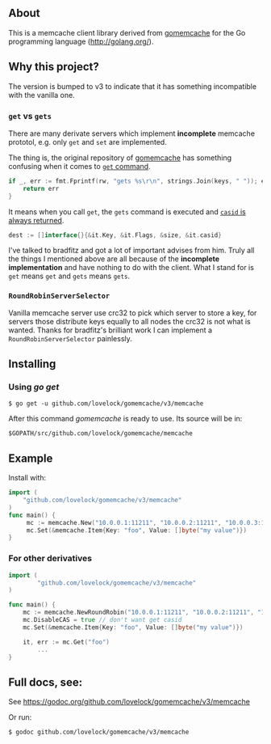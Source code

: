 ## About

This is a memcache client library derived from [gomemcache](https://github.com/bradfitz/gomemcache) for the Go programming language
(http://golang.org/).

## Why this project?

The version is bumped to v3 to indicate that it has something incompatible with the vanilla one.

### `get` vs `gets`

There are many derivate servers which implement **incomplete** memcache prototol, e.g. only `get` and `set` are implemented.

The thing is, the original repository of [gomemcache](https://github.com/bradfitz/gomemcache) has something confusing when it comes to [`get` command](https://github.com/bradfitz/gomemcache/blob/fb4bf637b56d66a1925c1bb0780b27dd714ec380/memcache/memcache.go#L361).

```go
if _, err := fmt.Fprintf(rw, "gets %s\r\n", strings.Join(keys, " ")); err != nil {
    return err
}
```

It means when you call `get`, the `gets` command is executed and [`casid` is always returned](https://github.com/bradfitz/gomemcache/blob/fb4bf637b56d66a1925c1bb0780b27dd714ec380/memcache/memcache.go#L523).

```go
dest := []interface{}{&it.Key, &it.Flags, &size, &it.casid}
```

I've talked to bradfitz and got a lot of important advises from him. Truly all the things I mentioned above are all because of the **incomplete implementation** and have nothing to do with the client. What I stand for is `get` means `get` and `gets` means `gets`.

### `RoundRobinServerSelector`

Vanilla memcache server use crc32 to pick which server to store a key, for servers those distribute keys equally to all nodes the crc32 is not what is wanted. Thanks for bradfitz's brilliant work I can implement a `RoundRobinServerSelector` painlessly.

## Installing

### Using _go get_

`$ go get -u github.com/lovelock/gomemcache/v3/memcache`

After this command _gomemcache_ is ready to use. Its source will be in:

`$GOPATH/src/github.com/lovelock/gomemcache/memcache`

## Example

Install with:
```go
import (
    "github.com/lovelock/gomemcache/v3/memcache"
)
func main() {
     mc := memcache.New("10.0.0.1:11211", "10.0.0.2:11211", "10.0.0.3:11212")
     mc.Set(&memcache.Item{Key: "foo", Value: []byte("my value")})
}
```

### For other derivatives

```go
import (
        "github.com/lovelock/gomemcache/v3/memcache"
)

func main() {
    mc := memcache.NewRoundRobin("10.0.0.1:11211", "10.0.0.2:11211", "10.0.0.3:11212")
    mc.DisableCAS = true // don't want get casid
    mc.Set(&memcache.Item{Key: "foo", Value: []byte("my value")})

    it, err := mc.Get("foo")
        ...
}
```

## Full docs, see:

See https://godoc.org/github.com/lovelock/gomemcache/v3/memcache

Or run:

`$ godoc github.com/lovelock/gomemcache/v3/memcache`
